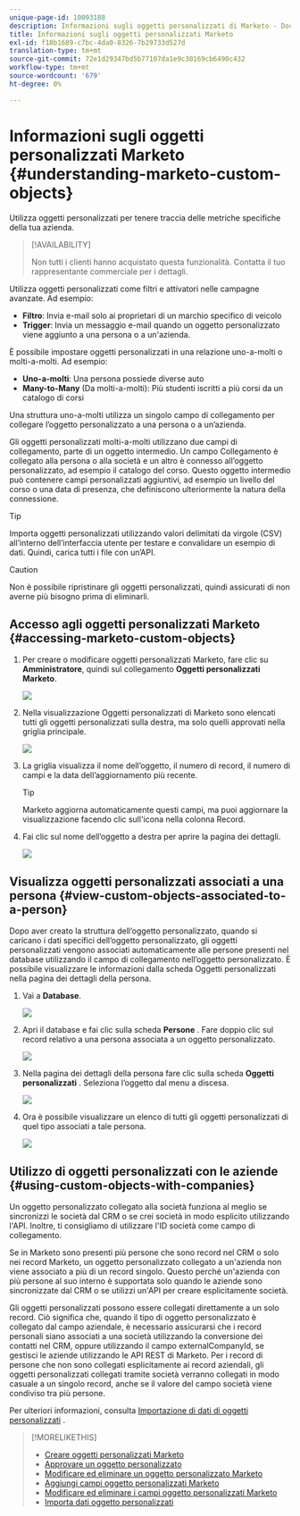 ```yaml
---
unique-page-id: 10093188
description: Informazioni sugli oggetti personalizzati di Marketo - Documenti Marketo - Documentazione del prodotto
title: Informazioni sugli oggetti personalizzati Marketo
exl-id: f18b1689-c7bc-4da0-8326-7b29733d527d
translation-type: tm+mt
source-git-commit: 72e1d29347bd5b77107da1e9c30169cb6490c432
workflow-type: tm+mt
source-wordcount: '679'
ht-degree: 0%

---
```


# Informazioni sugli oggetti personalizzati Marketo {#understanding-marketo-custom-objects}

Utilizza oggetti personalizzati per tenere traccia delle metriche specifiche della tua azienda.

>[!AVAILABILITY]
>
>Non tutti i clienti hanno acquistato questa funzionalità. Contatta il tuo rappresentante commerciale per i dettagli.

Utilizza oggetti personalizzati come filtri e attivatori nelle campagne avanzate. Ad esempio:

* **Filtro**: Invia e-mail solo ai proprietari di un marchio specifico di veicolo
* **Trigger**: Invia un messaggio e-mail quando un oggetto personalizzato viene aggiunto a una persona o a un&#39;azienda.

È possibile impostare oggetti personalizzati in una relazione uno-a-molti o molti-a-molti. Ad esempio:

* **Uno-a-molti**: Una persona possiede diverse auto
* **Many-to-Many** (Da molti-a-molti): Più studenti iscritti a più corsi da un catalogo di corsi

Una struttura uno-a-molti utilizza un singolo campo di collegamento per collegare l’oggetto personalizzato a una persona o a un’azienda.

Gli oggetti personalizzati molti-a-molti utilizzano due campi di collegamento, parte di un oggetto intermedio. Un campo Collegamento è collegato alla persona o alla società e un altro è connesso all’oggetto personalizzato, ad esempio il catalogo del corso. Questo oggetto intermedio può contenere campi personalizzati aggiuntivi, ad esempio un livello del corso o una data di presenza, che definiscono ulteriormente la natura della connessione.

>[!TIP]
>
>Importa oggetti personalizzati utilizzando valori delimitati da virgole (CSV) all’interno dell’interfaccia utente per testare e convalidare un esempio di dati. Quindi, carica tutti i file con un’API.

>[!CAUTION]
>
>Non è possibile ripristinare gli oggetti personalizzati, quindi assicurati di non averne più bisogno prima di eliminarli.

## Accesso agli oggetti personalizzati Marketo {#accessing-marketo-custom-objects}

1. Per creare o modificare oggetti personalizzati Marketo, fare clic su **Amministratore**, quindi sul collegamento **Oggetti personalizzati Marketo**.

   ![](assets/image2016-5-18-16-3a59-3a30.png)

1. Nella visualizzazione Oggetti personalizzati di Marketo sono elencati tutti gli oggetti personalizzati sulla destra, ma solo quelli approvati nella griglia principale.

   ![](assets/image2016-6-10-15-3a14-3a18.png)

1. La griglia visualizza il nome dell’oggetto, il numero di record, il numero di campi e la data dell’aggiornamento più recente.

   >[!TIP]
   >
   >Marketo aggiorna automaticamente questi campi, ma puoi aggiornare la visualizzazione facendo clic sull&#39;icona nella colonna Record.

1. Fai clic sul nome dell’oggetto a destra per aprire la pagina dei dettagli.

   ![](assets/image2016-6-10-15-3a15-3a29.png)

## Visualizza oggetti personalizzati associati a una persona {#view-custom-objects-associated-to-a-person}

Dopo aver creato la struttura dell’oggetto personalizzato, quando si caricano i dati specifici dell’oggetto personalizzato, gli oggetti personalizzati vengono associati automaticamente alle persone presenti nel database utilizzando il campo di collegamento nell’oggetto personalizzato. È possibile visualizzare le informazioni dalla scheda Oggetti personalizzati nella pagina dei dettagli della persona.

1. Vai a **Database**.

   ![](assets/db.png)

1. Apri il database e fai clic sulla scheda **Persone** . Fare doppio clic sul record relativo a una persona associata a un oggetto personalizzato.

   ![](assets/five.png)

1. Nella pagina dei dettagli della persona fare clic sulla scheda **Oggetti personalizzati** . Seleziona l’oggetto dal menu a discesa.

   ![](assets/six.png)

1. Ora è possibile visualizzare un elenco di tutti gli oggetti personalizzati di quel tipo associati a tale persona.

   ![](assets/seven.png)

## Utilizzo di oggetti personalizzati con le aziende {#using-custom-objects-with-companies}

Un oggetto personalizzato collegato alla società funziona al meglio se sincronizzi le società dal CRM o se crei società in modo esplicito utilizzando l&#39;API. Inoltre, ti consigliamo di utilizzare l&#39;ID società come campo di collegamento.

Se in Marketo sono presenti più persone che sono record nel CRM o solo nei record Marketo, un oggetto personalizzato collegato a un&#39;azienda non viene associato a più di un record singolo. Questo perché un&#39;azienda con più persone al suo interno è supportata solo quando le aziende sono sincronizzate dal CRM o se utilizzi un&#39;API per creare esplicitamente società.

Gli oggetti personalizzati possono essere collegati direttamente a un solo record. Ciò significa che, quando il tipo di oggetto personalizzato è collegato dal campo aziendale, è necessario assicurarsi che i record personali siano associati a una società utilizzando la conversione dei contatti nel CRM, oppure utilizzando il campo externalCompanyId, se gestisci le aziende utilizzando le API REST di Marketo. Per i record di persone che non sono collegati esplicitamente ai record aziendali, gli oggetti personalizzati collegati tramite società verranno collegati in modo casuale a un singolo record, anche se il valore del campo società viene condiviso tra più persone.

Per ulteriori informazioni, consulta [Importazione di dati di oggetti personalizzati](/help/marketo/product-docs/administration/marketo-custom-objects/import-custom-object-data.md) .

>[!MORELIKETHIS]
>
>* [Creare oggetti personalizzati Marketo](/help/marketo/product-docs/administration/marketo-custom-objects/create-marketo-custom-objects.md)
>* [Approvare un oggetto personalizzato](/help/marketo/product-docs/administration/marketo-custom-objects/approve-a-custom-object.md)
>* [Modificare ed eliminare un oggetto personalizzato Marketo](/help/marketo/product-docs/administration/marketo-custom-objects/edit-and-delete-a-marketo-custom-object.md)
>* [Aggiungi campi oggetto personalizzati Marketo](/help/marketo/product-docs/administration/marketo-custom-objects/add-marketo-custom-object-fields.md)
>* [Modificare ed eliminare i campi oggetto personalizzati Marketo](/help/marketo/product-docs/administration/marketo-custom-objects/edit-and-delete-marketo-custom-object-fields.md)
>* [Importa dati oggetto personalizzati](/help/marketo/product-docs/administration/marketo-custom-objects/import-custom-object-data.md)

